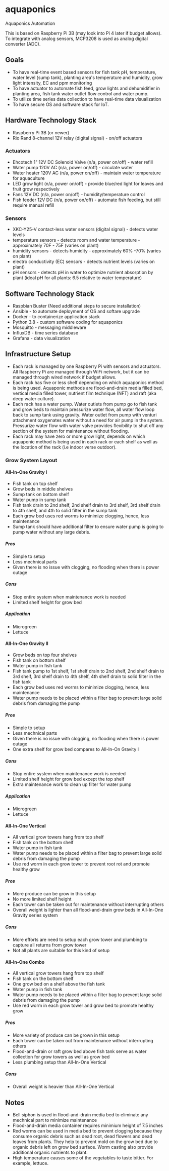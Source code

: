 # aquaponics

Aquaponics Automation

This is based on Raspberry Pi 3B (may look into Pi 4 later if budget allows). To integrate with analog sensors, MCP3208 is used as analog digital converter (ADC).

## Goals

* To have real-time event based sensors for fish tank pH, temperature, water level (sump tank), planting area's temperature and humidity, grow light intensity, EC and ppm monitoring
* To have actuator to automate fish feed, grow lights and dehumidifier in planting area, fish tank water outlet flow control and water pump.
* To utilize time series data collection to have real-time data visualization
* To have secure OS and software stack for IoT.

## Hardware Technology Stack

* Raspberry Pi 3B (or newer)
* Rio Rand 8-channel 12V relay (digital signal) - on/off actuators

### Actuators
* Ehcotech 1" 12V DC Solenoid Valve (n/a, power on/off) - water refill
* Water pump 120V AC (n/a, power on/off) - circulate water
* Water heater 120V AC (n/a, power on/off) - maintain water temperature for aquaculture
* LED grow light (n/a, power on/off) - provide blue/red light for leaves and fruit grow respectively
* Fans 12V DC (n/a, power on/off) - humidity/temperature control
* Fish feeder 12V DC (n/a, power on/off) - automate fish feeding, but still require manual refill

### Sensors
* XKC-Y25-V contact-less water sensors (digital signal) - detects water levels
* temperature sensors - detects room and water temperature - approximately 70F - 75F (varies on plant)
* humidity sensors - detects humidity - approximately 60% -70% (varies on plant)
* electro conductivity (EC) sensors - detects nutrient levels (varies on plant)
* pH sensors - detects pH in water to optimize nutrient absorption by plant (ideal pH for all plants: 6.5 relative to water temperature)

## Software Technology Stack

* Raspbian Buster (Need additional steps to secure installation)
* Ansible - to automate deployment of OS and softare upgrade
* Docker - to containerize application stack
* Python 3.8 - custom software coding for aquaponics
* Mosquitto - messaging middleware
* InfluxDB - time series database
* Grafana - data visualization

## Infrastructure Setup
* Each rack is managed by one Raspberry Pi with sensors and actuators. All Raspberry Pi are managed through WiFi network, but it can be managed through wired network if budget allows.
* Each rack has five or less shelf depending on which aquaponics method is being used. Aquaponic methods are flood-and-drain media filled bed, vertical media filled tower, nutrient film technique (NFT) and raft (aka deep water culture). 
* Each rack has a water pump. Water outlets from pump go to fish tank and grow beds to maintain pressurize water flow, all water flow loop back to sump tank using gravity. Water outlet from pump with venturi attachment oxygenates water without a need for air pump in the system. Pressurize water flow with water valve provides flexibility to shut off any section of the system for maintenance without flooding.
* Each rack may have zero or more grow light, depends on which aquaponic method is being used in each rack or each shelf as well as the location of the rack (i.e indoor verse outdoor).

### Grow System Layout
#### All-In-One Gravity I
* Fish tank on top shelf
* Grow beds in middle shelves
* Sump tank on bottom shelf
* Water pump in sump tank
* Fish tank drain to 2nd shelf, 2nd shelf drain to 3rd shelf, 3rd shelf drain to 4th shelf, and 4th to solid filter in the sump tank
* Each grow bed uses red worms to minimize clogging, hence, less maintenance
* Sump tank should have additional filter to ensure water pump is going to pump water without any large debris.
##### Pros
* Simple to setup
* Less mechnical parts
* Given there is no issue with clogging, no flooding when there is power outage
##### Cons
* Stop entire system when maintenance work is needed
* Limited shelf height for grow bed
##### Application
* Microgreen
* Lettuce
#### All-In-One Gravity II
* Grow beds on top four shelves
* Fish tank on bottom shelf
* Water pump in fish tank
* Fish tank pump to 1st shelf, 1st shelf drain to 2nd shelf, 2nd shelf drain to 3rd shelf, 3rd shelf drain to 4th shelf, 4th shelf drain to solid filter in the fish tank
* Each grow bed uses red worms to minimize clogging, hence, less maintenance
* Water pump needs to be placed within a filter bag to prevent large solid debris from damaging the pump
##### Pros
* Simple to setup
* Less mechnical parts
* Given there is no issue with clogging, no flooding when there is power outage
* One extra shelf for grow bed compares to All-In-On Gravity I
##### Cons
* Stop entire system when maintenance work is needed
* Limited shelf height for grow bed except the top shelf
* Extra maintenance work to clean up filter for water pump
##### Application
* Microgreen
* Lettuce
#### All-In-One Vertical
* All vertical grow towers hang from top shelf
* Fish tank on the bottom shelf
* Water pump in fish tank
* Water pump needs to be placed within a filter bag to prevent large solid debris from damaging the pump
* Use red worm in each grow tower to prevent root rot and promote healthy grow
##### Pros
* More produce can be grow in this setup
* No more limited shelf height
* Each tower can be taken out for maintenance without interrupting others
* Overall weight is lighter than all flood-and-drain grow beds in All-In-One Gravity series system
##### Cons
* More efforts are need to setup each grow tower and plumbing to capture all returns from grow tower
* Not all plants are suitable for this kind of setup
#### All-In-One Combo
* All vertical grow towers hang from top shelf
* Fish tank on the bottom shelf
* One grow bed on a shelf above the fish tank
* Water pump in fish tank
* Water pump needs to be placed within a filter bag to prevent large solid debris from damaging the pump
* Use red worm in each grow tower and grow bed to promote healthy grow
##### Pros
* More variety of produce can be grown in this setup
* Each tower can be taken out from maintenance without interrupting others
* Flood-and-drain or raft grow bed above fish tank serve as water collection for grow towers as well as grow bed
* Less plumbing setup than All-In-One Vertical
##### Cons
* Overall weight is heavier than All-In-One Vertical
## Notes
* Bell siphon is used in flood-and-drain media bed to eliminate any mechnical part to minimize maintenance
* Flood-and-drain media container requires minimium height of 7.5 inches
* Red worms can be used in media bed to prevent clogging because they consume organic debris such as dead root, dead flowers and dead leaves from plants. They help to prevent mold on the grow bed due to organic debris left on grow bed surface. Worm casting also provide additional organic nutrients to plant.
* High temperature causes some of the vegetables to taste bitter. For example, lettuce.
